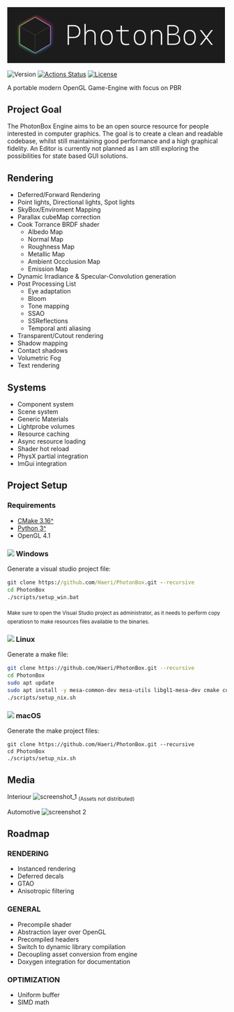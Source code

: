 
<img src="./res/title.png" width="500">

![Version](https://img.shields.io/badge/dynamic/json?url=https://raw.githubusercontent.com/Haeri/PhotonBox/master/vcpkg.json&label=version&query=$['version-string']&color=blue)
[![Actions Status](https://github.com/Haeri/PhotonBox/workflows/C++%20Builder/badge.svg)](https://github.com/Haeri/PhotonBox/actions)
[![License](https://img.shields.io/github/license/Haeri/PhotonBox.svg)](https://github.com/Haeri/PhotonBox/blob/master/LICENSE)

A portable modern OpenGL Game-Engine with focus on PBR

## Project Goal

The PhotonBox Engine aims to be an open source resource for people interested in computer graphics. The goal is to create a clean and readable codebase, whilst still maintaining good performance and a high graphical fidelity. An Editor is currently not planned as I am still exploring the possibilities for state based GUI solutions.

## Rendering

- Deferred/Forward Rendering
- Point lights, Directional lights, Spot lights
- SkyBox/Enviroment Mapping
- Parallax cubeMap correction
- Cook Torrance BRDF shader
  - Albedo Map
  - Normal Map
  - Roughness Map
  - Metallic Map
  - Ambient Occclusion Map
  - Emission Map
- Dynamic Irradiance & Specular-Convolution generation
- Post Processing List
  - Eye adaptation
  - Bloom
  - Tone mapping
  - SSAO
  - SSReflections
  - Temporal anti aliasing
- Transparent/Cutout rendering
- Shadow mapping
- Contact shadows
- Volumetric Fog
- Text rendering

## Systems

- Component system
- Scene system
- Generic Materials
- Lightprobe volumes
- Resource caching
- Async resource loading
- Shader hot reload
- PhysX partial integration
- ImGui integration

## Project Setup

### Requirements
- [CMake 3.16^](https://cmake.org/download/) 
- [Python 3^](https://www.python.org/downloads/)
- OpenGL 4.1

### <img height="14" src="https://cdn-icons-png.flaticon.com/512/220/220215.png"> Windows

Generate a visual studio project file:
```cmd
git clone https://github.com/Haeri/PhotonBox.git --recursive
cd PhotonBox
./scripts/setup_win.bat
```
<sub>Make sure to open the Visual Studio project as administrator, as it needs to perform copy operatiosn to make resources files available to the binaries.</sub>


### <img height="18" src="https://cdn-icons-png.flaticon.com/512/226/226772.png"> Linux

Generate a make file:
```sh
git clone https://github.com/Haeri/PhotonBox.git --recursive
cd PhotonBox
sudo apt update
sudo apt install -y mesa-common-dev mesa-utils libgl1-mesa-dev cmake curl unzip tar 
./scripts/setup_nix.sh
```


### <img height="18" src="https://cdn-icons-png.flaticon.com/512/179/179309.png"> macOS

Generate the make project files:
```bas
git clone https://github.com/Haeri/PhotonBox.git --recursive
cd PhotonBox
./scripts/setup_nix.sh
```

## Media

Interiour
![screenshot_1](https://user-images.githubusercontent.com/7956606/35122763-2d3a2934-fca0-11e7-8f38-552fcc106b7e.png)
<sub>(Assets not distributed)</sub>

Automotive
![screenshot 2](https://user-images.githubusercontent.com/7956606/43651128-d3b01440-9741-11e8-9224-c5bded3dedce.png)


## Roadmap

### RENDERING

- Instanced rendering
- Deferred decals
- GTAO
- Anisotropic filtering

### GENERAL

- Precompile shader
- Abstraction layer over OpenGL
- Precompiled headers
- Switch to dynamic library compilation
- Decoupling asset conversion from engine
- Doxygen integration for documentation

### OPTIMIZATION

- Uniform buffer
- SIMD math
